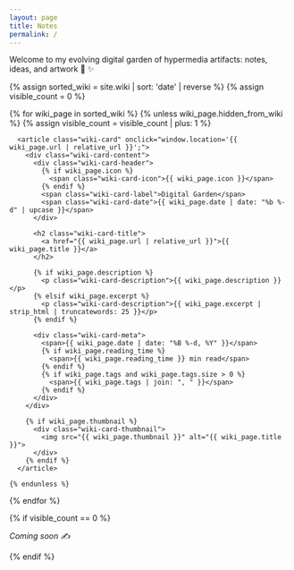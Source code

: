 ```yaml
---
layout: page
title: Notes
permalink: /
---
```


<div class="wiki-intro">
  <p>Welcome to my evolving digital garden of hypermedia artifacts: notes, ideas, and artwork 🌱 <a href="/not-so-secret-notes" style="text-decoration: none;">✨</a></p>
</div>

<div class="wiki-cards">
  {% assign sorted_wiki = site.wiki | sort: 'date' | reverse %}
  {% assign visible_count = 0 %}

  {% for wiki_page in sorted_wiki %}
    {% unless wiki_page.hidden_from_wiki %}
      {% assign visible_count = visible_count | plus: 1 %}
      
      <article class="wiki-card" onclick="window.location='{{ wiki_page.url | relative_url }}';">
        <div class="wiki-card-content">
          <div class="wiki-card-header">
            {% if wiki_page.icon %}
              <span class="wiki-card-icon">{{ wiki_page.icon }}</span>
            {% endif %}
            <span class="wiki-card-label">Digital Garden</span>
            <span class="wiki-card-date">{{ wiki_page.date | date: "%b %-d" | upcase }}</span>
          </div>
          
          <h2 class="wiki-card-title">
            <a href="{{ wiki_page.url | relative_url }}">{{ wiki_page.title }}</a>
          </h2>
          
          {% if wiki_page.description %}
            <p class="wiki-card-description">{{ wiki_page.description }}</p>
          {% elsif wiki_page.excerpt %}
            <p class="wiki-card-description">{{ wiki_page.excerpt | strip_html | truncatewords: 25 }}</p>
          {% endif %}
          
          <div class="wiki-card-meta">
            <span>{{ wiki_page.date | date: "%B %-d, %Y" }}</span>
            {% if wiki_page.reading_time %}
              <span>{{ wiki_page.reading_time }} min read</span>
            {% endif %}
            {% if wiki_page.tags and wiki_page.tags.size > 0 %}
              <span>{{ wiki_page.tags | join: ", " }}</span>
            {% endif %}
          </div>
        </div>
        
        {% if wiki_page.thumbnail %}
          <div class="wiki-card-thumbnail">
            <img src="{{ wiki_page.thumbnail }}" alt="{{ wiki_page.title }}">
          </div>
        {% endif %}
      </article>
      
    {% endunless %}
  {% endfor %}

  {% if visible_count == 0 %}
    <p><em>Coming soon ✍️</em></p>
  {% endif %}
</div>